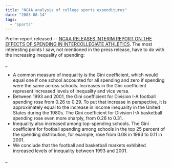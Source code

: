 ```yaml
---
title: "NCAA analysis of college sports expenditures"
date: "2003-08-14"
tags: 
  - "sports"
---
```


Prelim report released -- [NCAA RELEASES INTERIM REPORT ON THE EFFECTS OF SPENDING IN INTERCOLLEGIATE ATHLETICS](http://www.ncaa.org/releases/miscellaneous/2003081401ms.htm "NCAA RELEASES INTERIM REPORT ON THE EFFECTS OF SPENDING IN INTERCOLLEGIATE ATHLETICS"). The most interesting points I saw, not mentioned in the press release, have to do with the increasing inequality of spending:  
  
_

- A common measure of inequality is the Gini coefficient, which would equal one if one school accounted for all spending and zero if spending were the same across schools. Increases in the Gini coefficient represent increased levels of inequality and vice versa.
- Between 1993 and 2001, the Gini coefficient for Division I-A football spending rose from 0.26 to 0.29. To put that increase in perspective, it is approximately equal to the increase in income inequality in the United States during the 1980s. The Gini coefficient for Division I-A basketball spending rose even more sharply, from 0.26 to 0.31.
- Inequality also increased among top-spending schools. The Gini coefficient for football spending among schools in the top 25 percent of the spending distribution, for example, rose from 0.08 in 1993 to 0.11 in 2001.
- We conclude that the football and basketball markets exhibited increased levels of inequality between 1993 and 2001.

_
